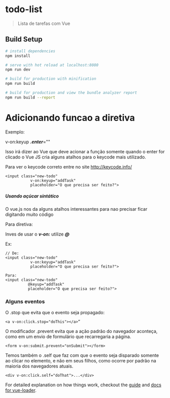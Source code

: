 # todo-list

> Lista de tarefas com Vue

## Build Setup

``` bash
# install dependencies
npm install

# serve with hot reload at localhost:8080
npm run dev

# build for production with minification
npm run build

# build for production and view the bundle analyzer report
npm run build --report
```

# Adicionando funcao a diretiva #

Exemplo:

v-on:keyup ***.enter***=""

Isso irá dizer ao Vue que deve acionar a função somente quando o enter for clicado 
o Vue JS cria alguns atalhos para o keycode mais utilizado.

Para ver o keycode correto entre no site http://keycode.info/

```
<input class="new-todo"
           v-on:keyup="addTask"
           placeholder="O que precisa ser feito?">
```

##### Usando açúcar sintático #####

O vue.js nos da alguns atalhos interessantes para nao precisar ficar digitando muito código 

Para diretiva:

Inves de usar o ***v-on:*** utilize ***@***

Ex:

```
// De:
<input class="new-todo"
           v-on:keyup="addTask"
           placeholder="O que precisa ser feito?">

Para:
<input class="new-todo"
          @keyup="addTask"
          placeholder="O que precisa ser feito?">
```

### Alguns eventos ###

O .stop que evita que o evento seja propagado:

```
<a v-on:click.stop="doThis"></a>”
```

O modificador .prevent evita que a ação padrão do navegador aconteça, como em um envio de formulário que recarregaria a página.

``` 
<form v-on:submit.prevent="onSubmit"></form>
```

Temos também o .self que faz com que o evento seja disparado somente ao clicar no elemento, e não em seus filhos, como ocorre por padrão na maioria dos navegadores atuais.

```
<div v-on:click.self="doThat">...</div>
```
For detailed explanation on how things work, checkout the [guide](http://vuejs-templates.github.io/webpack/) and [docs for vue-loader](http://vuejs.github.io/vue-loader).
